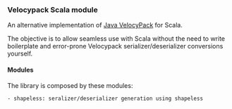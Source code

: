 ### Velocypack Scala module

An alternative implementation of [Java VelocyPack](https://github.com/arangodb/java-velocypack) for Scala.

The objective is to allow seamless use with Scala without the need to write boilerplate and error-prone Velocypack serializer/deserializer conversions yourself.

#### Modules

The library is composed by these modules:

    - shapeless: seralizer/deserializer generation using shapeless 